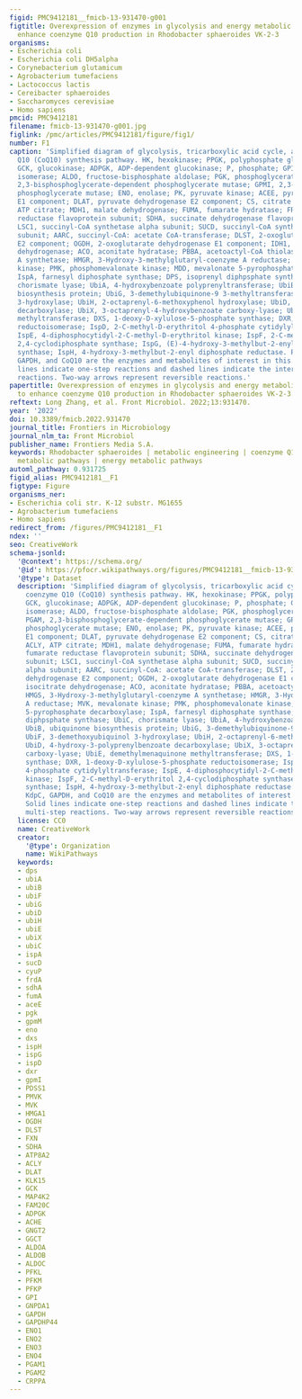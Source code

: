 ```yaml
---
figid: PMC9412181__fmicb-13-931470-g001
figtitle: Overexpression of enzymes in glycolysis and energy metabolic pathways to
  enhance coenzyme Q10 production in Rhodobacter sphaeroides VK-2-3
organisms:
- Escherichia coli
- Escherichia coli DH5alpha
- Corynebacterium glutamicum
- Agrobacterium tumefaciens
- Lactococcus lactis
- Cereibacter sphaeroides
- Saccharomyces cerevisiae
- Homo sapiens
pmcid: PMC9412181
filename: fmicb-13-931470-g001.jpg
figlink: /pmc/articles/PMC9412181/figure/fig1/
number: F1
caption: 'Simplified diagram of glycolysis, tricarboxylic acid cycle, and the coenzyme
  Q10 (CoQ10) synthesis pathway. HK, hexokinase; PPGK, polyphosphate glucokinase;
  GCK, glucokinase; ADPGK, ADP-dependent glucokinase; P, phosphate; GPI, glucose-6-phosphate
  isomerase; ALDO, fructose-bisphosphate aldolase; PGK, phosphoglycerate kinase; PGAM,
  2,3-bisphosphoglycerate-dependent phosphoglycerate mutase; GPMI, 2,3-bisphosphoglycerate-independent
  phosphoglycerate mutase; ENO, enolase; PK, pyruvate kinase; ACEE, pyruvate dehydrogenase
  E1 component; DLAT, pyruvate dehydrogenase E2 component; CS, citrate synthase; ACLY,
  ATP citrate; MDH1, malate dehydrogenase; FUMA, fumarate hydratase; FRDA, fumarate
  reductase flavoprotein subunit; SDHA, succinate dehydrogenase flavoprotein subunit;
  LSC1, succinyl-CoA synthetase alpha subunit; SUCD, succinyl-CoA synthetase alpha
  subunit; AARC, succinyl-CoA: acetate CoA-transferase; DLST, 2-oxoglutarate dehydrogenase
  E2 component; OGDH, 2-oxoglutarate dehydrogenase E1 component; IDH1, isocitrate
  dehydrogenase; ACO, aconitate hydratase; PBBA, acetoactyl-CoA thiolase; HMGS, 3-Hydroxy-3-methylglutaryl-coenzyme
  A synthetase; HMGR, 3-Hydroxy-3-methylglutaryl-coenzyme A reductase; MVK, mevalonate
  kinase; PMK, phosphomevalonate kinase; MDD, mevalonate 5-pyrophosphate decarboxylase;
  IspA, farnesyl diphosphate synthase; DPS, isoprenyl diphpsphate synthase; UbiC,
  chorismate lyase; UbiA, 4-hydroxybenzoate polyprenyltransferase; UbiB, ubiquinone
  biosynthesis protein; UbiG, 3-demethylubiquinone-9 3-methyltransferase; UbiF, 3-demethoxyubiquinol
  3-hydroxylase; UbiH, 2-octaprenyl-6-methoxyphenol hydroxylase; UbiD, 4-hydroxy-3-polyprenylbenzoate
  decarboxylase; UbiX, 3-octaprenyl-4-hydroxybenzoate carboxy-lyase; UbiE, demethylmenaquinone
  methyltransferase; DXS, 1-deoxy-D-xylulose-5-phosphate synthase; DXR, 1-deoxy-D-xylulose-5-phosphate
  reductoisomerase; IspD, 2-C-methyl-D-erythritol 4-phosphate cytidylyltransferase;
  IspE, 4-diphosphocytidyl-2-C-methyl-D-erythritol kinase; IspF, 2-C-methyl-D-erythritol
  2,4-cyclodiphosphate synthase; IspG, (E)-4-hydroxy-3-methylbut-2-enyl-diphosphate
  synthase; IspH, 4-hydroxy-3-methylbut-2-enyl diphosphate reductase. PFK, PKAC, KdpC,
  GAPDH, and CoQ10 are the enzymes and metabolites of interest in this study. Solid
  lines indicate one-step reactions and dashed lines indicate the intermediate multi-step
  reactions. Two-way arrows represent reversible reactions.'
papertitle: Overexpression of enzymes in glycolysis and energy metabolic pathways
  to enhance coenzyme Q10 production in Rhodobacter sphaeroides VK-2-3.
reftext: Long Zhang, et al. Front Microbiol. 2022;13:931470.
year: '2022'
doi: 10.3389/fmicb.2022.931470
journal_title: Frontiers in Microbiology
journal_nlm_ta: Front Microbiol
publisher_name: Frontiers Media S.A.
keywords: Rhodobacter sphaeroides | metabolic engineering | coenzyme Q10 | glycolysis
  metabolic pathways | energy metabolic pathways
automl_pathway: 0.931725
figid_alias: PMC9412181__F1
figtype: Figure
organisms_ner:
- Escherichia coli str. K-12 substr. MG1655
- Agrobacterium tumefaciens
- Homo sapiens
redirect_from: /figures/PMC9412181__F1
ndex: ''
seo: CreativeWork
schema-jsonld:
  '@context': https://schema.org/
  '@id': https://pfocr.wikipathways.org/figures/PMC9412181__fmicb-13-931470-g001.html
  '@type': Dataset
  description: 'Simplified diagram of glycolysis, tricarboxylic acid cycle, and the
    coenzyme Q10 (CoQ10) synthesis pathway. HK, hexokinase; PPGK, polyphosphate glucokinase;
    GCK, glucokinase; ADPGK, ADP-dependent glucokinase; P, phosphate; GPI, glucose-6-phosphate
    isomerase; ALDO, fructose-bisphosphate aldolase; PGK, phosphoglycerate kinase;
    PGAM, 2,3-bisphosphoglycerate-dependent phosphoglycerate mutase; GPMI, 2,3-bisphosphoglycerate-independent
    phosphoglycerate mutase; ENO, enolase; PK, pyruvate kinase; ACEE, pyruvate dehydrogenase
    E1 component; DLAT, pyruvate dehydrogenase E2 component; CS, citrate synthase;
    ACLY, ATP citrate; MDH1, malate dehydrogenase; FUMA, fumarate hydratase; FRDA,
    fumarate reductase flavoprotein subunit; SDHA, succinate dehydrogenase flavoprotein
    subunit; LSC1, succinyl-CoA synthetase alpha subunit; SUCD, succinyl-CoA synthetase
    alpha subunit; AARC, succinyl-CoA: acetate CoA-transferase; DLST, 2-oxoglutarate
    dehydrogenase E2 component; OGDH, 2-oxoglutarate dehydrogenase E1 component; IDH1,
    isocitrate dehydrogenase; ACO, aconitate hydratase; PBBA, acetoactyl-CoA thiolase;
    HMGS, 3-Hydroxy-3-methylglutaryl-coenzyme A synthetase; HMGR, 3-Hydroxy-3-methylglutaryl-coenzyme
    A reductase; MVK, mevalonate kinase; PMK, phosphomevalonate kinase; MDD, mevalonate
    5-pyrophosphate decarboxylase; IspA, farnesyl diphosphate synthase; DPS, isoprenyl
    diphpsphate synthase; UbiC, chorismate lyase; UbiA, 4-hydroxybenzoate polyprenyltransferase;
    UbiB, ubiquinone biosynthesis protein; UbiG, 3-demethylubiquinone-9 3-methyltransferase;
    UbiF, 3-demethoxyubiquinol 3-hydroxylase; UbiH, 2-octaprenyl-6-methoxyphenol hydroxylase;
    UbiD, 4-hydroxy-3-polyprenylbenzoate decarboxylase; UbiX, 3-octaprenyl-4-hydroxybenzoate
    carboxy-lyase; UbiE, demethylmenaquinone methyltransferase; DXS, 1-deoxy-D-xylulose-5-phosphate
    synthase; DXR, 1-deoxy-D-xylulose-5-phosphate reductoisomerase; IspD, 2-C-methyl-D-erythritol
    4-phosphate cytidylyltransferase; IspE, 4-diphosphocytidyl-2-C-methyl-D-erythritol
    kinase; IspF, 2-C-methyl-D-erythritol 2,4-cyclodiphosphate synthase; IspG, (E)-4-hydroxy-3-methylbut-2-enyl-diphosphate
    synthase; IspH, 4-hydroxy-3-methylbut-2-enyl diphosphate reductase. PFK, PKAC,
    KdpC, GAPDH, and CoQ10 are the enzymes and metabolites of interest in this study.
    Solid lines indicate one-step reactions and dashed lines indicate the intermediate
    multi-step reactions. Two-way arrows represent reversible reactions.'
  license: CC0
  name: CreativeWork
  creator:
    '@type': Organization
    name: WikiPathways
  keywords:
  - dps
  - ubiA
  - ubiB
  - ubiF
  - ubiG
  - ubiD
  - ubiH
  - ubiE
  - ubiX
  - ubiC
  - ispA
  - sucD
  - cyuP
  - frdA
  - sdhA
  - fumA
  - aceE
  - pgk
  - gpmM
  - eno
  - dxs
  - ispH
  - ispG
  - ispD
  - dxr
  - gpmI
  - PDSS1
  - PMVK
  - MVK
  - HMGA1
  - OGDH
  - DLST
  - FXN
  - SDHA
  - ATP8A2
  - ACLY
  - DLAT
  - KLK15
  - GCK
  - MAP4K2
  - FAM20C
  - ADPGK
  - ACHE
  - GNGT2
  - GGCT
  - ALDOA
  - ALDOB
  - ALDOC
  - PFKL
  - PFKM
  - PFKP
  - GPI
  - GNPDA1
  - GAPDH
  - GAPDHP44
  - ENO1
  - ENO2
  - ENO3
  - ENO4
  - PGAM1
  - PGAM2
  - CRPPA
---
```

